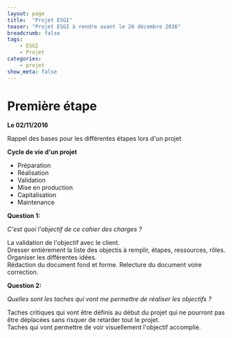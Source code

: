 ```yaml
---
layout: page
title:  "Projet ESGI"
teaser: "Projet ESGI à rendre avant le 26 décembre 2016"
breadcrumb: false
tags:
    - ESGI
    - Projet
categories:
    - projet
show_meta: false
---
```


# Première étape
**Le 02/11/2016**

Rappel des bases pour les différentes étapes lors d'un projet

**Cycle de vie d'un projet**
  - Préparation
  - Réalisation
  - Validation
  - Mise en production
  - Capitalisation
  - Maintenance

**Question 1:**

*C'est quoi l'objectif de ce cahier des charges ?*

La validation de l'objectif avec le client.  
Dresser entièrement la liste des objectis à remplir, étapes, ressources, rôles.  
Organiser les différentes idées.  
Rédaction du document fond et forme.
Relecture du document voire correction.

**Question 2:**

*Quelles sont les taches qui vont me permettre de réaliser les objectifs ?*

Taches critiques qui vont être définis au début du projet qui ne pourront pas être déplacées sans risquer de retarder tout le projet.  
Taches qui vont permettre de voir visuellement l'objectif accomplie.
